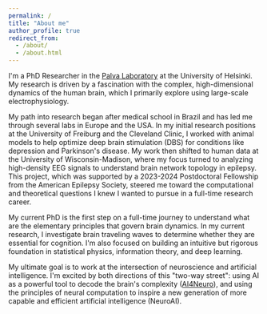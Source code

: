 ```yaml
---
permalink: /
title: "About me"
author_profile: true
redirect_from: 
  - /about/
  - /about.html
---
```


I'm a PhD Researcher in the [Palva Laboratory](http://criticaloscillations.org/satugroup.html) at the University of Helsinki. My research is driven by a fascination with the complex, high-dimensional dynamics of the human brain, which I primarily explore using large-scale electrophysiology.

My path into research began after medical school in Brazil and has led me through several labs in Europe and the USA. In my initial research positions at the University of Freiburg and the Cleveland Clinic, I worked with animal models to help optimize deep brain stimulation (DBS) for conditions like depression and Parkinson's disease. My work then shifted to human data at the University of Wisconsin-Madison, where my focus turned to analyzing high-density EEG signals to understand brain network topology in epilepsy. This project, which was supported by a 2023-2024 Postdoctoral Fellowship from the American Epilepsy Society, steered me toward the computational and theoretical questions I knew I wanted to pursue in a full-time research career. 

My current PhD is the first step on a full-time journey to understand what are the elementary principles that govern brain dynamics. In my current research, I investigate brain traveling waves to determine whether they are essential for cognition. I'm also focused on building an intuitive but rigorous foundation in statistical physics, information theory, and deep learning.

My ultimate goal is to work at the intersection of neuroscience and artificial intelligence. I'm excited by both directions of this "two-way street": using AI as a powerful tool to decode the brain's complexity ([AI4Neuro](https://www.rdgao.com/blog/2024/01/01/)), and using the principles of neural computation to inspire a new generation of more capable and efficient artificial intelligence (NeuroAI).
